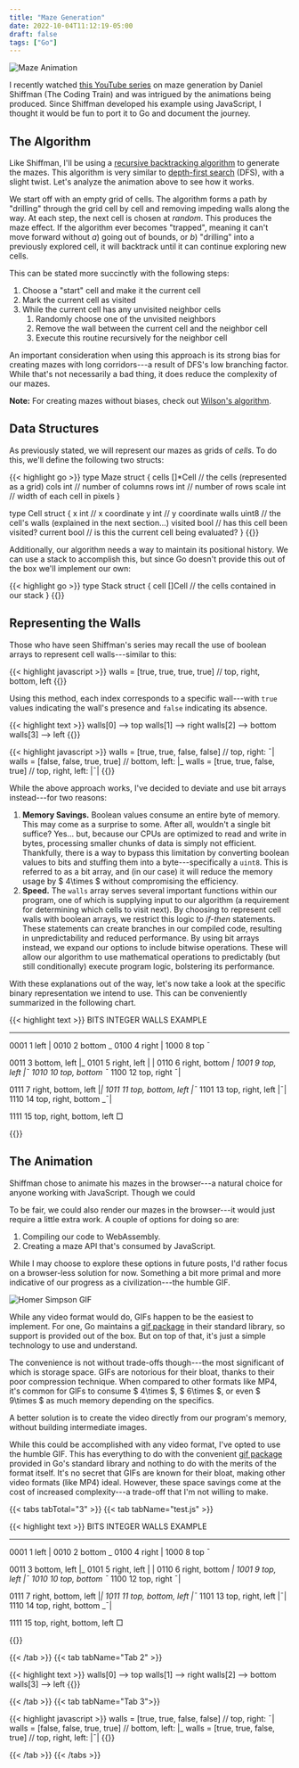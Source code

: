 ```yaml
---
title: "Maze Generation"
date: 2022-10-04T11:12:19-05:00
draft: false
tags: ["Go"]
---
```


![Maze Animation](/images/maze.gif)

I recently watched [this YouTube series](https://www.youtube.com/watch?v=HyK_Q5rrcr4) on maze generation by Daniel Shiffman (The Coding Train) and was intrigued by the animations being produced.  Since Shiffman developed his example using JavaScript, I thought it would be fun to port it to Go and document the journey.

<!--more-->

## The Algorithm

Like Shiffman, I'll be using a [recursive backtracking algorithm](https://en.wikipedia.org/wiki/Maze_generation_algorithm#Recursive_implementation) to generate the mazes.  This algorithm is very similar to [depth-first search](https://en.wikipedia.org/wiki/Depth-first_search) (DFS), with a slight twist.  Let's analyze the animation above to see how it works.

We start off with an empty grid of cells.  The algorithm forms a path by "drilling" through the grid cell by cell and removing impeding walls along the way.  At each step, the next cell is chosen at *random*.  This produces the maze effect.  If the algorithm ever becomes "trapped", meaning it can't move forward without *a*) going out of bounds, or *b*) "drilling" into a previously explored cell, it will backtrack until it can continue exploring new cells.

This can be stated more succinctly with the following steps:

1. Choose a "start" cell and make it the current cell
2. Mark the current cell as visited
3. While the current cell has any unvisited neighbor cells
    1. Randomly choose one of the unvisited neighbors
    2. Remove the wall between the current cell and the neighbor cell
    3. Execute this routine recursively for the neighbor cell

An important consideration when using this approach is its strong bias for creating mazes with long corridors---a result of DFS's low branching factor.  While that's not necessarily a bad thing, it does reduce the complexity of our mazes.

**Note:** For creating mazes without biases, check out [Wilson's algorithm](https://en.wikipedia.org/wiki/Maze_generation_algorithm#Wilson's_algorithm).

## Data Structures

As previously stated, we will represent our mazes as grids of *cells*.  To do this, we'll define the following two structs:

{{< highlight go >}}
type Maze struct {
    cells   []*Cell     // the cells (represented as a grid)
    cols    int         // number of columns
    rows    int         // number of rows
    scale   int         // width of each cell in pixels
}

type Cell struct {
    x       int         // x coordinate
    y       int         // y coordinate
    walls   uint8       // the cell's walls (explained in the next section...)
    visited bool        // has this cell been visited?
    current bool        // is this the current cell being evaluated?
}
{{</highlight >}}

Additionally, our algorithm needs a way to maintain its positional history.  We can use a stack to accomplish this, but since Go doesn't provide this out of the box we'll implement our own:

{{< highlight go >}}
type Stack struct {
    cell []Cell     // the cells contained in our stack
}
{{</highlight >}}

## Representing the Walls

Those who have seen Shiffman's series may recall the use of boolean arrays to represent cell walls---similar to this:

{{< highlight javascript >}}
walls = [true, true, true, true]    // top, right, bottom, left
{{</highlight >}}

Using this method, each index corresponds to a specific wall---with `true` values indicating the wall's presence and `false` indicating its absence.

{{< highlight text >}}
walls[0] --> top
walls[1] --> right
walls[2] --> bottom
walls[3] --> left
{{</highlight >}}

{{< highlight javascript >}}
walls = [true, true, false, false]   //       top, right:  ¯|
walls = [false, false, true, true]   //     bottom, left: |_
walls = [true, true, false, true]    // top, right, left: |¯|
{{</highlight >}}

While the above approach works, I've decided to deviate and use bit arrays instead---for two reasons:

1. **Memory Savings.**  Boolean values consume an entire byte of memory. This may come as a surprise to some.  After all, wouldn't a single bit suffice? Yes... but, because our CPUs are optimized to read and write in bytes, processing smaller chunks of data is simply not efficient.  Thankfully, there is a way to bypass this limitation by converting boolean values to bits and stuffing them into a byte---specifically a `uint8`.  This is referred to as a bit array, and (in our case) it will reduce the memory usage by $ 4\times $ without compromising the efficiency.
2. **Speed.**  The `walls` array serves several important functions within our program, one of which is supplying input to our algorithm (a requirement for determining which cells to visit next).  By choosing to represent cell walls with boolean arrays, we restrict this logic to *if-then* statements.  These statements can create branches in our compiled code, resulting in unpredictability and reduced performance.  By using bit arrays instead, we expand our options to include bitwise operations.  These will allow our algorithm to use mathematical operations to predictably (but still conditionally) execute program logic, bolstering its performance.

With these explanations out of the way, let's now take a look at the specific binary representation we intend to use.  This can be conveniently summarized in the following chart.

{{< highlight text >}}
BITS     INTEGER     WALLS                     EXAMPLE
----     -------     -----                     -------
0001        1        left                        |
0010        2        bottom                       _
0100        4        right                         |
1000        8        top                          ¯

0011        3        bottom, left                |_
0101        5        right, left                 | |
0110        6        right, bottom                _|
1001        9        top, left                   |¯
1010       10        top, bottom                 ¯_
1100       12        top, right                   ¯|

0111        7        right, bottom, left         |_|
1011       11        top, bottom, left           |¯_
1101       13        top, right, left            |¯|
1110       14        top, right, bottom          _¯|

1111       15        top, right, bottom, left     □

{{</highlight >}}

## The Animation

Shiffman chose to animate his mazes in the browser---a natural choice for anyone working with JavaScript.  Though we could 

To be fair, we could also render our mazes in the browser---it would just require a little extra work.  A couple of options for doing so are:

1. Compiling our code to WebAssembly.
2. Creating a maze API that's consumed by JavaScript.

While I may choose to explore these options in future posts, I'd rather focus on a browser-less solution for now.  Something a bit more primal and more indicative of our progress as a civilization---the humble GIF.

![Homer Simpson GIF](/images/simpson.gif)

While any video format would do, GIFs happen to be the easiest to implement.  For one, Go maintains a [gif package](https://pkg.go.dev/image/gif) in their standard library, so support is provided out of the box.  But on top of that, it's just a simple technology to use and understand.

The convenience is not without trade-offs though---the most significant of which is storage space.  GIFs are notorious for their bloat, thanks to their poor compression technique.  When compared to other formats like MP4, it's common for GIFs to consume $ 4\times $, $ 6\times $, or even $ 9\times $ as much memory depending on the specifics.

A better solution is to create the video directly from our program's memory, without building intermediate images.

While this could be accomplished with any video format, I've opted to use the humble GIF.  This has everything to do with the convenient [gif package](https://pkg.go.dev/image/gif) provided in Go's standard library and nothing to do with the merits of the format itself.  It's no secret that GIFs are known for their bloat, making other video formats (like MP4) ideal.  However, these space savings come at the cost of increased complexity---a trade-off that I'm not willing to make.

{{< tabs tabTotal="3" >}}
{{< tab tabName="test.js" >}}

{{< highlight text >}}
BITS     INTEGER     WALLS                     EXAMPLE
----     -------     -----                     -------
0001        1        left                        |
0010        2        bottom                       _
0100        4        right                         |
1000        8        top                          ¯

0011        3        bottom, left                |_
0101        5        right, left                 | |
0110        6        right, bottom                _|
1001        9        top, left                   |¯
1010       10        top, bottom                 ¯_
1100       12        top, right                   ¯|

0111        7        right, bottom, left         |_|
1011       11        top, bottom, left           |¯_
1101       13        top, right, left            |¯|
1110       14        top, right, bottom          _¯|

1111       15        top, right, bottom, left     □

{{</highlight >}}

{{< /tab >}}
{{< tab tabName="Tab 2" >}}

{{< highlight text >}}
walls[0] --> top
walls[1] --> right
walls[2] --> bottom
walls[3] --> left
{{</highlight >}}

{{< /tab >}}
{{< tab tabName="Tab 3">}}

{{< highlight javascript >}}
walls = [true, true, false, false]   //       top, right:  ¯|
walls = [false, false, true, true]   //     bottom, left: |_
walls = [true, true, false, true]    // top, right, left: |¯|
{{</highlight >}}

{{< /tab >}}
{{< /tabs >}}
